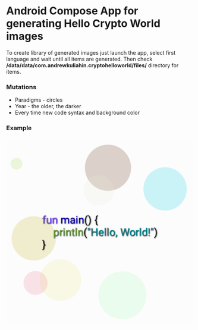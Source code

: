 # Android Compose App for generating Hello Crypto World images

To create library of generated images just launch the app, select first language and wait until all items are generated.
Then check **/data/data/com.andrewkuliahin.cryptohelloworld/files/** directory for items.

### Mutations

* Paradigms - circles
* Year - the older, the darker
* Every time new code syntax and background color

### Example

![Kotlin language item example](Kotlin.png)